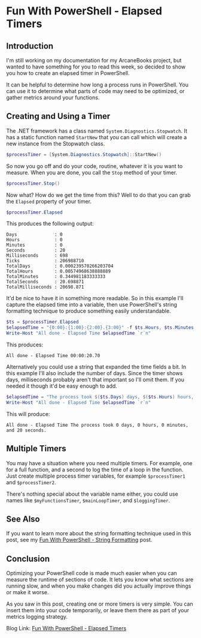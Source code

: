 # Fun With PowerShell - Elapsed Timers

## Introduction

I'm still working on my documentation for my ArcaneBooks project, but wanted to have something for you to read this week, so decided to show you how to create an elapsed timer in PowerShell.

It can be helpful to determine how long a process runs in PowerShell. You can use it to determine what parts of code may need to be optimized, or gather metrics around your functions.

## Creating and Using a Timer

The .NET framework has a class named `System.Diagnostics.Stopwatch`. It has a static function named `StartNew` that you can call which will create a new instance from the Stopwatch class.

``` powershell
$processTimer = [System.Diagnostics.Stopwatch]::StartNew()
```

So now you go off and do your code, routine, whatever it is you want to measure. When you are done, you call the `Stop` method of your timer.

``` powershell
$processTimer.Stop()
```

Now what? How do we get the time from this? Well to do that you can grab the `Elapsed` property of your timer.

``` powershell
$processTimer.Elapsed
```

This produces the following output:

```
Days              : 0
Hours             : 0
Minutes           : 0
Seconds           : 20
Milliseconds      : 698
Ticks             : 206988710
TotalDays         : 0.000239570266203704
TotalHours        : 0.00574968638888889
TotalMinutes      : 0.344981183333333
TotalSeconds      : 20.698871
TotalMilliseconds : 20698.871
```

It'd be nice to have it in something more readable. So in this example I'll capture the elapsed time into a variable, then use PowerShell's string formatting technique to produce something easily understandable.

``` powershell
$ts = $processTimer.Elapsed
$elapsedTime = "{0:00}:{1:00}:{2:00}.{3:00}" -f $ts.Hours, $ts.Minutes, $ts.Seconds, ($ts.Milliseconds / 10)
Write-Host "All done - Elapsed Time $elapsedTime `r`n"
```

This produces:
```
All done - Elapsed Time 00:00:20.70
```

Alternatively you could use a string that expanded the time fields a bit. In this example I'll also include the number of days. Since the timer shows days, milliseconds probably aren't that important so I'll omit them. If you needed it though it'd be easy enough to add.

``` powershell
$elapsedTime = "The process took $($ts.Days) days, $($ts.Hours) hours, $($ts.Minutes) minutes, and $($ts.Seconds) seconds."
Write-Host "All done - Elapsed Time $elapsedTime `r`n"
```

This will produce:

```
All done - Elapsed Time The process took 0 days, 0 hours, 0 minutes, and 20 seconds.
```

## Multiple Timers

You may have a situation where you need multiple timers. For example, one for a full function, and a second to log the time of a loop in the function. Just create multiple process timer variables, for example `$processTimer1` and `$processTimer2`.

There's nothing special about the variable name either, you could use names like `$myFunctionsTimer`, `$mainLoopTimer`, and `$loggingTimer`.

## See Also

If you want to learn more about the string formatting technique used in this post, see my [Fun With PowerShell - String Formatting](https://arcanecode.com/2021/07/19/fun-with-powershell-string-formatting/) post.

## Conclusion

Optimizing your PowerShell code is made much easier when you can measure the runtime of sections of code. It lets you know what sections are running slow, and when you make changes did you actually improve things or make it worse.

As you saw in this post, creating one or more timers is very simple. You can insert them into your code temporarily, or leave them there as part of your metrics logging strategy.

Blog Link:
[Fun With PowerShell - Elapsed Timers](https://arcanecode.com/2023/05/15/fun-with-powershell-elapsed-timers/)
